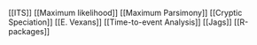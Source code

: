 [[ITS]]
[[Maximum likelihood]]
[[Maximum Parsimony]]
[[Cryptic Speciation]]
[[E. Vexans]]
[[Time-to-event Analysis]]
[[Jags]]
[[R-packages]]
